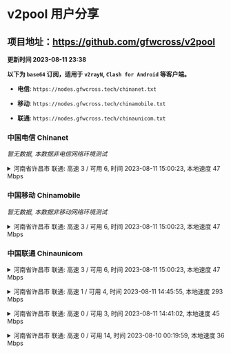 # v2pool 用户分享
## 项目地址：<https://github.com/gfwcross/v2pool>
**更新时间 2023-08-11 23:38**


**以下为 `base64` 订阅，适用于 `v2rayN`, `Clash for Android` 等客户端。**

- **电信**: `https://nodes.gfwcross.tech/chinanet.txt`

- **移动**: `https://nodes.gfwcross.tech/chinamobile.txt`

- **联通**: `https://nodes.gfwcross.tech/chinaunicom.txt`


### 中国电信 Chinanet
<i>暂无数据, 本数据非电信网络环境测试</i>
<details><summary>河南省许昌市 联通: 高速 3 / 可用 6, 时间 2023-08-11 15:00:23, 本地速度 47 Mbps</summary><p>可用节点订阅：https://transfer.sh/FQlN6eVETt/running.txt<br>高速节点订阅：https://transfer.sh/YUxPSDdkQ4/good.txt<br>低延迟节点订阅：https://transfer.sh/g7XrnfT3xd/low_delay.txt</p></details>
<p></p>

### 中国移动 Chinamobile
<i>暂无数据, 本数据非移动网络环境测试</i>
<details><summary>河南省许昌市 联通: 高速 3 / 可用 6, 时间 2023-08-11 15:00:23, 本地速度 47 Mbps</summary><p>可用节点订阅：https://transfer.sh/FQlN6eVETt/running.txt<br>高速节点订阅：https://transfer.sh/YUxPSDdkQ4/good.txt<br>低延迟节点订阅：https://transfer.sh/g7XrnfT3xd/low_delay.txt</p></details>
<p></p>

### 中国联通 Chinaunicom
<details><summary>河南省许昌市 联通: 高速 3 / 可用 6, 时间 2023-08-11 15:00:23, 本地速度 47 Mbps</summary><p>可用节点订阅：https://transfer.sh/FQlN6eVETt/running.txt<br>高速节点订阅：https://transfer.sh/YUxPSDdkQ4/good.txt<br>低延迟节点订阅：https://transfer.sh/g7XrnfT3xd/low_delay.txt</p></details>
<p></p><details><summary>河南省许昌市 联通: 高速 1 / 可用 4, 时间 2023-08-11 14:45:55, 本地速度 293 Mbps</summary><p>可用节点订阅：https://transfer.sh/WwCEcWfKh8/running.txt<br>高速节点订阅：https://transfer.sh/tr0QC6uN7B/good.txt<br>低延迟节点订阅：https://transfer.sh/8MxW9AguKQ/low_delay.txt</p></details>
<p></p><details><summary>河南省许昌市 联通: 高速 0 / 可用 3, 时间 2023-08-11 14:41:02, 本地速度 45 Mbps</summary><p>可用节点订阅：https://transfer.sh/nY2COixuWj/running.txt<br>高速节点订阅：https://transfer.sh/togLsjRBjj/good.txt<br>低延迟节点订阅：https://transfer.sh/ROcFHBwOtl/low_delay.txt</p></details>
<p></p><details><summary>河南省许昌市 联通: 高速 0 / 可用 14, 时间 2023-08-10 00:19:59, 本地速度 36 Mbps</summary><p>可用节点订阅：https://transfer.sh/NCnrgfWaIx/running.txt<br>高速节点订阅：https://transfer.sh/rK4o71C7Pg/good.txt<br>低延迟节点订阅：https://transfer.sh/3UPG9xpxCC/low_delay.txt</p></details>
<p></p>
